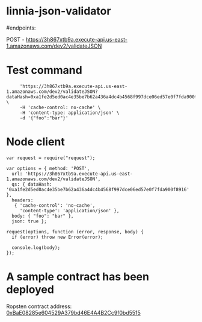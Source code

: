 # linnia-json-validator

#endpoints:

POST - https://3h867xtb9a.execute-api.us-east-1.amazonaws.com/dev2/validateJSON


# Test command

```curl -X POST \
     'https://3h867xtb9a.execute-api.us-east-1.amazonaws.com/dev2/validateJSON?dataHash=0xa1fe2d5ed0ac4e35be7b62a436a4dc4b4568f997dce06ed57e0f7fda900f8916' \
     -H 'cache-control: no-cache' \
     -H 'content-type: application/json' \
     -d '{"foo":"bar"}'
```

# Node client

```
var request = require("request");

var options = { method: 'POST',
  url: 'https://3h867xtb9a.execute-api.us-east-1.amazonaws.com/dev2/validateJSON',
  qs: { dataHash: '0xa1fe2d5ed0ac4e35be7b62a436a4dc4b4568f997dce06ed57e0f7fda900f8916' },
  headers: 
   { 'cache-control': 'no-cache',
     'content-type': 'application/json' },
  body: { "foo": "bar" },
  json: true };

request(options, function (error, response, body) {
  if (error) throw new Error(error);

  console.log(body);
});

```

# A sample contract has been deployed 

Ropsten contract address: [0xBaE08285e604529A379bd46E4A4B2Cc9f0bd5515](https://ropsten.etherscan.io/address/0xbae08285e604529a379bd46e4a4b2cc9f0bd5515)


